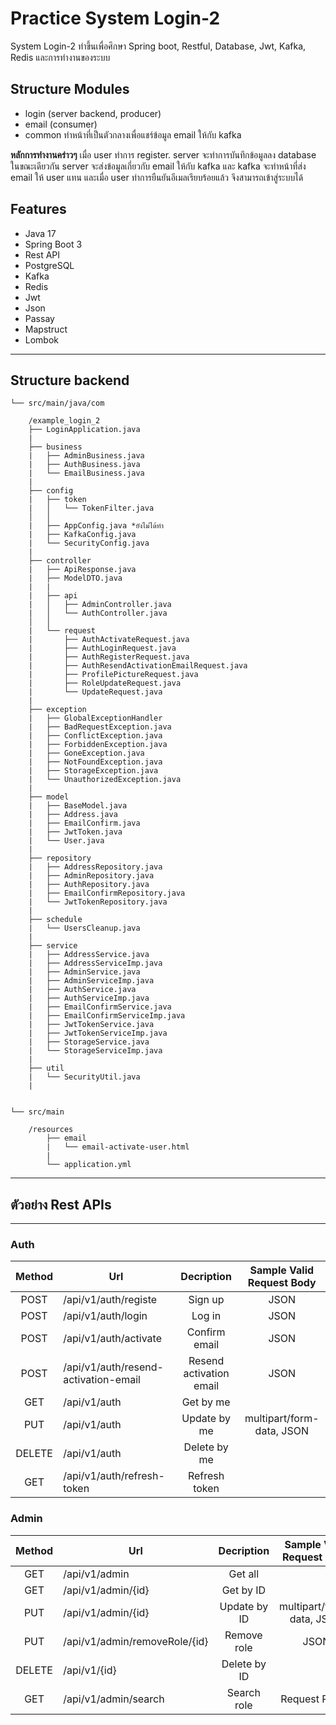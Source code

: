 # Practice System Login-2

System Login-2 ทำขึ้นเพื่อศึกษา Spring boot, Restful, Database, Jwt, Kafka, Redis และการทำงานของระบบ

## Structure Modules

* login (server backend, producer)
* email (consumer)
* common ทำหน้าที่เป็นตัวกลางเพื่อแชร์ข้อมูล email ให้กับ kafka

**หลักการทำงานคร่าวๆ** เมื่อ user ทำการ register. server จะทำการบันทึกข้อมูลลง database ในขณะเดียวกัน server 
จะส่งข้อมูลเกี่ยวกับ email ให้กับ kafka และ kafka จะทำหน้าที่ส่ง email ให้ user แทน และเมื่อ user ทำการยืนยันอีเมลเรียบร้อยแล้ว จึงสามารถเข้าสู่ระบบได้
## Features

* Java 17
* Spring Boot 3
* Rest API
* PostgreSQL
* Kafka
* Redis
* Jwt
* Json
* Passay
* Mapstruct
* Lombok

---

## Structure backend

    └── src/main/java/com

        /example_login_2
        ├── LoginApplication.java
        |
        ├── business
        |   ├── AdminBusiness.java
        |   ├── AuthBusiness.java
        |   └── EmailBusiness.java
        |
        ├── config
        |   ├── token
        |   │   └── TokenFilter.java
        │   │
        |   ├── AppConfig.java *ยังไม่ได้ทำ
        |   ├── KafkaConfig.java
        |   └── SecurityConfig.java
        |
        ├── controller
        |   ├── ApiResponse.java
        |   ├── ModelDTO.java
        |   |
        |   ├── api
        |   │   ├── AdminController.java
        |   │   └── AuthController.java
        │   │
        |   └── request
        |       ├── AuthActivateRequest.java
        |       ├── AuthLoginRequest.java
        |       ├── AuthRegisterRequest.java
        |       ├── AuthResendActivationEmailRequest.java
        |       ├── ProfilePictureRequest.java
        |       ├── RoleUpdateRequest.java
        |       └── UpdateRequest.java
        |
        ├── exception
        |   ├── GlobalExceptionHandler
        |   ├── BadRequestException.java
        |   ├── ConflictException.java
        |   ├── ForbiddenException.java
        |   ├── GoneException.java
        |   ├── NotFoundException.java
        |   ├── StorageException.java
        |   └── UnauthorizedException.java
        |
        ├── model
        |   ├── BaseModel.java
        |   ├── Address.java
        |   ├── EmailConfirm.java
        |   ├── JwtToken.java
        |   └── User.java
        |
        ├── repository
        |   ├── AddressRepository.java
        |   ├── AdminRepository.java
        |   ├── AuthRepository.java
        |   ├── EmailConfirmRepository.java
        |   └── JwtTokenRepository.java
        |
        ├── schedule
        |   └── UsersCleanup.java
        |
        ├── service
        |   ├── AddressService.java
        |   ├── AddressServiceImp.java
        |   ├── AdminService.java
        |   ├── AdminServiceImp.java
        |   ├── AuthService.java
        |   ├── AuthServiceImp.java
        |   ├── EmailConfirmService.java
        |   ├── EmailConfirmServiceImp.java
        |   ├── JwtTokenService.java
        |   ├── JwtTokenServiceImp.java
        |   ├── StorageService.java
        |   └── StorageServiceImp.java
        |
        ├── util
        |   └── SecurityUtil.java
        |


    └── src/main

        /resources
            ├── email
            |   └── email-activate-user.html
            |
            └── application.yml

---

## ตัวอย่าง Rest APIs

---
### Auth

| Method   | Url                                  | Decription                     | Sample Valid <br/>Request Body |
|:--------:|--------------------------------------|:------------------------------:|:------------------------------:|
|  POST    | /api/v1/auth/registe                 |              Sign up           |                 JSON           |
|  POST    | /api/v1/auth/login                   |              Log in            |                 JSON           | 
|  POST    | /api/v1/auth/activate                |         Confirm email          |                 JSON           |
|  POST    | /api/v1/auth/resend-activation-email | Resend activation email        |                 JSON           |
|  GET     | /api/v1/auth                         |              Get by me         |                                |
|  PUT     | /api/v1/auth                         |          Update by me          |  multipart/form-data, JSON     |
|  DELETE  | /api/v1/auth                         |              Delete by me      |                                |
|  GET     | /api/v1/auth/refresh-token           |      Refresh token             |                                |


### Admin

| Method  | Url                           | Decription                     | Sample Valid <br/>Request Body |
|:-------:|-------------------------------|:------------------------------:|:------------------------------:|
|  GET    | /api/v1/admin                 |              Get all           |                                |
|  GET    | /api/v1/admin/{id}            |              Get by ID         |                                | 
|  PUT    | /api/v1/admin/{id}            |              Update by ID      |  multipart/form-data, JSON     |
|  PUT    | /api/v1/admin/removeRole/{id} |             Remove role        |            JSON                |
|  DELETE | /api/v1/{id}                  |            Delete by ID        |                                |
|  GET    | /api/v1/admin/search          |          Search role           |  Request Param                 |
